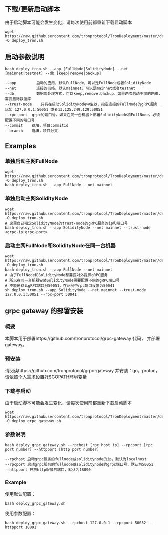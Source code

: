 ## 下载/更新启动脚本

由于启动脚本可能会发生变化，请每次使用前都重新下载启动脚本

```shell
wget https://raw.githubusercontent.com/tronprotocol/TronDeployment/master/deploy_tron.sh -O deploy_tron.sh
```

## 启动参数说明

```shell
bash deploy_tron.sh --app [FullNode|SolidityNode] --net [mainnet|testnet] --db [keep|remove|backup] 

--app	      启动的应用，默认FullNode，可以是FullNode或者SolidityNode
--net	      连接的网络，默认mainnet，可以是mainnet或者testnet
--db	      数据库处理方式，可以keep,remove,backup。如果两次启动不同的网络，需要删除数据库
--trust-node	只有在启动SolidityNode中生效，指定连接的FullNode的gRPC服务 .比如 127.0.0.1:50051 或者13.125.249.129:50051
--rpc-port	grpc的端口号，如果在同一台机器上部署SolidityNode和FullNode，必须配置不同的端口号
--commit	选填，项目commitid
--branch	选填，项目分支
```



## Examples

### 单独启动主网FullNode

```shell
wget https://raw.githubusercontent.com/tronprotocol/TronDeployment/master/deploy_tron.sh -O deploy_tron.sh
bash deploy_tron.sh --app FullNode --net mainnet
```

### 单独启动主网SolidityNode

```shell
wget https://raw.githubusercontent.com/tronprotocol/TronDeployment/master/deploy_tron.sh -O deploy_tron.sh
# 这里自己指定SolidityNode的trust-node的gRPC服务的ip和端口号
bash deploy_tron.sh --app SolidityNode --net mainnet --trust-node <grpc-ip:grpc-port>
```

### 启动主网FullNode和SolidityNode在同一台机器

```shell
wget https://raw.githubusercontent.com/tronprotocol/TronDeployment/master/deploy_tron.sh -O deploy_tron.sh
bash deploy_tron.sh --app FullNode --net mainnet
# 由于FullNode和SolidityNode都需要对外提供gRPC服务
# 所以在同一台机器安装SolidityNode需要配置不同的gRPC端口号
# 不能是默认gRPC端口号50051，在此例中rpc端口设置为50041
sh deploy_tron.sh --app SolidityNode --net mainnet --trust-node 127.0.0.1:50051 --rpc-port 50041
```



## grpc gateway 的部署安装

### 概要
本脚本用于部署https://github.com/tronprotocol/grpc-gateway 代码， 并部署gateway。
### 预安装
请阅读https://github.com/tronprotocol/grpc-gateway 并安装：go，protoc，请依照个人需求设置好$GOPATH环境变量
### 下载与启动
由于启动脚本可能会发生变化，请每次使用前都重新下载启动脚本
```shell
wget https://raw.githubusercontent.com/tronprotocol/TronDeployment/master/deploy_grpc_gateway.sh -O deploy_grpc_gateway.sh
```
### 参数说明
```shell
bash deploy_grpc_gateway.sh --rpchost [rpc host ip] --rpcport [rpc port number] --httpport [http port number] 

--rpchost 启动grpc服务的fullnode或soliditynode的ip，默认为localhost
--rpcport 启动grpc服务的fullnode或soliditynode的grpc端口号，默认为50051
--httpport 开放http服务的端口，默认为18890
```
### Example
使用默认配置：
```shell
bash deploy_grpc_gateway.sh
```
使用参数配置：
```shell
bash deploy_grpc_gateway.sh --rpchost 127.0.0.1 --rpcport 50052 --httpport 18891
```
